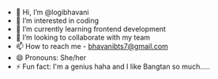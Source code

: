 - 👋 Hi, I’m @logibhavani
- 👀 I’m interested in coding
- 🌱 I’m currently learning frontend development
- 💞️ I’m looking to collaborate with my team
- 📫 How to reach me - bhavanibts7@gmail.com
- 😄 Pronouns: She/her
- ⚡ Fun fact: I'm a genius haha and I like Bangtan so much.....
